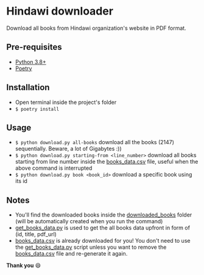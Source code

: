 # Hindawi downloader

Download all books from Hindawi organization's website in PDF format.

## Pre-requisites

- [Python 3.8+](https://www.python.org/downloads/)
- [Poetry](https://python-poetry.org/)

## Installation

- Open terminal inside the project's folder
- `$ poetry install`

## Usage

- `$ python download.py all-books` download all the books (2147) sequentially. Beware, a lot of Gigabytes :))
- `$ python download.py starting-from <line_number>` download all books starting from line number inside the [books_data.csv](books_data.csv) file, useful when the above command is interrupted
- `$ python download.py book <book_id>` download a specific book using its id

## Notes

- You'll find the downloaded books inside the [downloaded_books](downloaded_books) folder (will be automatically created when you run the command)
- [get_books_data.py](get_books_data.py) is used to get the all books data upfront in form of (id, title, pdf_url)
- [books_data.csv](books_data.csv) is already downloaded for you! You don't need to use the [get_books_data.py](get_books_data.py) script unless you want to remove the [books_data.csv](books_data.csv) file and re-generate it again.


**Thank you** :smile:
